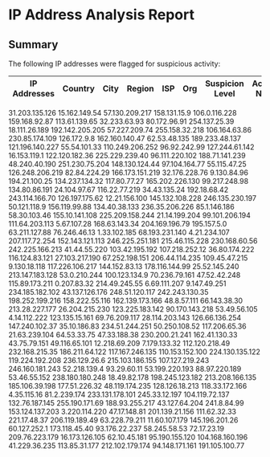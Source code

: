 # IP Address Analysis Report

## Summary
The following IP addresses were flagged for suspicious activity:

| IP Addresses |Country |	City |	Region |	ISP |	Org | Suspicion Level | Activity Notes |
|--------------|--------|------|---------|------|-----|-----------------|----------------|
31.203.135.126
15.162.149.54
57.130.209.217
158.131.15.9
106.0.116.228
159.168.92.87
113.61.139.65
32.233.63.93
80.172.96.91
254.137.25.39
18.111.26.189
192.142.205.205
57.227.209.74
255.158.32.218
106.164.63.86
230.85.174.109
126.172.9.8
162.160.140.47
62.53.48.135
189.233.48.137
121.196.140.227
55.54.101.33
110.249.206.252
96.92.242.99
127.244.61.142
16.153.119.1
122.120.182.36
225.229.239.40
96.111.220.102
188.71.141.239
48.240.40.190
251.230.75.204
148.130.124.44
97.104.164.77
55.115.47.25
126.248.206.219
82.84.224.29
166.173.151.219
32.176.228.76
9.130.84.96
194.21.100.25
134.237.134.32
117.80.77.27
165.202.226.130
99.217.248.98
134.80.86.191
24.104.97.67
116.22.77.219
34.43.135.24
192.18.68.42
243.114.166.70
126.197.175.62
12.21.156.100
145.132.108.228
246.135.230.197
50.121.118.9
156.119.99.88
134.40.38.133
236.35.206.226
85.1.146.186
58.30.103.46
155.10.141.108
225.209.158.244
21.14.199.204
99.101.206.194
111.64.203.113
5.67.107.28
168.63.143.34
204.169.196.79
195.157.5.0
63.211.127.88
76.246.46.13
1.33.102.185
68.193.231.140
4.21.234.107
207.117.72.254
152.143.121.113
246.225.251.181
215.46.115.228
230.168.60.56
242.225.166.213
41.44.55.220
103.42.195.192
107.218.252.12
36.80.174.222
116.124.83.121
27.103.217.190
67.252.198.151
206.44.114.235
109.45.47.215
9.130.18.118
117.226.106.217
144.152.83.13
178.116.144.99
25.52.145.240
213.147.183.128
53.0.210.244
100.123.134.9
70.236.79.161
47.52.42.248
115.89.173.211
0.207.83.32
214.49.245.55
6.69.111.207
9.147.49.251
234.185.182.102
43.137.126.176
248.51.120.117
242.243.130.35
198.252.199.216
158.222.55.116
162.139.173.166
48.8.57.111
66.143.38.30
213.28.227.177
26.204.215.230
123.225.183.142
90.170.143.218
53.49.56.105
4.14.112.222
123.135.15.161
69.76.209.117
28.114.203.143
126.66.136.254
147.240.102.37
35.10.186.83
234.51.244.251
50.250.108.52
117.206.65.36
21.63.239.104
64.53.33.75
47.33.188.38
230.200.21.241
162.41.130.33
43.75.79.151
49.116.65.101
12.218.69.209
7.179.133.32
112.120.218.49
232.168.215.35
186.211.64.122
117.167.246.135
110.153.152.100
224.130.135.122
119.224.192.208
236.129.26.6
215.103.186.155
107.127.219.243
246.160.181.243
52.218.139.4
93.29.60.11
53.199.220.193
88.97.220.189
53.46.55.152
238.180.180.248
18.49.82.178
198.245.123.182
213.208.166.135
185.106.39.198
177.51.226.32
48.119.174.235
128.126.18.213
118.33.172.166
4.35.115.16
81.2.239.174
233.131.178.101
245.33.12.197
104.119.72.137
132.76.187.145
255.190.171.69
188.93.255.217
43.127.64.204
241.8.84.99
153.124.137.203
3.220.114.220
47.17.148.81
201.139.21.156
111.62.32.33
221.17.48.37
206.119.189.49
63.228.79.211
11.60.107.179
145.196.201.26
60.127.252.1
173.118.45.40
93.176.22.237
58.245.58.53
72.17.23.19
209.76.223.179
16.173.126.105
62.10.45.181
95.190.155.120
104.168.160.196
41.229.36.235
113.85.31.177
212.102.179.174
94.148.171.161
191.105.100.77
